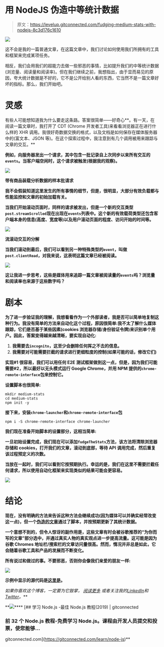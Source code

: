 # 用 NodeJS 伪造中等统计数据

> 原文：<https://levelup.gitconnected.com/fudging-medium-stats-with-nodejs-8c3d176c1610>

![](img/4735ebc746fd9e37b142912137e4d2f2.png)

这不会是我的一篇普通文章，在这篇文章中，我们讨论如何使用我们所拥有的工具和框架来完成某项任务。

相反，我们会用我们的超能力去做一些邪恶的事情，比如提升我们的中等统计数据(浏览量、阅读量和阅读率)。但在我们继续之前，我想指出，由于显而易见的原因，夸大统计数据是不好的，它不是公开给别人看的东西，它当然不是一篇文章好坏的指标。那么，我们开始吧。

# 灵感

有些人可能想知道我为什么要走这条路。答案很简单——好奇心**。有一天，在阅读一篇文章时，我打开了 CDT (Chrome 开发者工具)来看看浏览器正在进行什么样的 XHR 调用。我很好奇数据交换的格式，以及文档是如何保存在媒体服务器中的(富文本、JSON 等)。在这个探索过程中，我注意到有几个调用被用来跟踪与文章的交互。**

**例如，向服务器发出一个请求，其中包含一批记录自上次同步以来所有交互的`events`。当客户端空闲时，这个请求被触发(根据我的观察)。**

**![](img/36e9bb5b6eb89b6e2dae9ac5fa7e450e.png)**

**带有商品装载分析数据的样本批请求**

**我不会假装知道这里发生的所有事情的细节，但是，很明显，大部分有效负载都与性能监控和文章的初始加载有关。**

**当我们开始滚动页面时，同样的请求被发出，但是一个新的交互类型`post.streamScrolled`现在出现在`events`列表中。这个新的有效载荷类型还包含客户端本身的信息(高度、宽度等)以及用户滚动页面的程度、访问开始的时间等。**

**![](img/4f89480b24d43f3d77f8c24d4c5863ef.png)**

**流滚动交互的分解**

**当我们滚动到最后，我们可以看到另一种特殊类型的`event`，叫做`post.clientRead`，对我来说，这表明这篇文章已经被阅读。**

**![](img/60a5f2b8502e5c6569d4ce6707e687f1.png)**

**这让我进一步思考，这些是媒体用来追踪一篇文章被阅读量的`events`吗？浏览量和阅读率也来源于这些数字吗？**

# **剧本**

**为了进一步验证我的理解，我想看看作为一个外部读者，我是否可以简单地复制这种行为。我没有简单的方法来自动化这个过程，原因很简单:我不太了解什么媒体跟踪，它们是否基于某些因素(cookies 浏览器存储/身份验证令牌)来识别单个用户。因此，答案变得越来越清晰，要实现自动化:**

1.  **我需要去`incognito`，这至少会删除任何挥之不去的信息。**
2.  **我需要对可能需要拦截的请求进行更细粒度的控制(如果可能的话，修改它们)**

**实现#1 很容易，我们可以用任何 E2E 测试框架做到这一点，但是，因为我们可能需要#2，所以最好以无头模式运行 Google Chrome，并用 NPM 提供的`chrome-remote-interface`包来控制它。**

**设置脚本也很简单:**

```
mkdir medium-stats
cd medium-stats
npm init -y
```

**接下来，安装`chrome-launcher`和`chrome-remote-interface`包**

```
npm i -S chrome-remote-interface chrome-launcher
```

**我们现在准备开始脚本的设置部分，这相当简单:**

**一旦初始设置完成，我们现在可以添加`fudgeTheStats`方法，该方法将清除浏览器存储和 cookies，打开我们的文章，滚动到底部，等待 API 调用完成，然后重复该过程预定义的次数。**

**当放在一起时，我们可以看到它按预期执行。幸运的是，我们在这里不需要拦截任何请求，所以使用自动化框架来实现类似的结果可能会更容易。**

**![](img/05c65076e37462e6fdb605817339ee7e.png)**

# **结论**

**现在，没有明确的方法来告诉这种方法会继续成功(因为媒体可以并确实经常改变这一点)，但一个[伪造的文章](https://medium.com/@kashyap.mukkamala/fudging-stats-on-medium-proof-e7cc30baf1d4)通过了脚本，并按预期更新了其统计数据。**

**一个意想不到的，但令人惊讶的副作用是，这些文章有时会被谷歌推荐的“为你而写的文章”部分选中，并通过真实人物的真实观点进一步提高流量。这可能是因为谷歌 Chromes 地址栏/搜索栏的文章访问量很高。然而，情况并非总是如此，它会随着谷歌工具和产品的发展而不断变化。**

**所有说过和做过的事。不要邪恶，否则你会像我们亲爱的朋友一样:**

**![](img/57c565e1b2eb1a3d8264126821ff902b.png)**

**示例中显示的源代码是[这里是](https://github.com/40x/medium-stats)。**

***如果你喜欢这个博客，一定要为它鼓掌，* [*阅读更多*](https://medium.com/@kashyap.mukkamala) *或者关注我的*[*LinkedIn*](https://www.linkedin.com/in/kashyap-mukkamala/)*和*[*Twitter*](https://twitter.com/JSSculptor)*。***

**[![](img/ff5028ba5a0041d2d76d2a155f00f05e.png)](https://levelup.gitconnected.com)****[](https://gitconnected.com/learn/node-js) [## 学习 Node.js -最佳 Node.js 教程(2019) | gitconnected

### 前 32 个 Node.js 教程-免费学习 Node.js。课程由开发人员提交和投票，使您能够…

gitconnected.com](https://gitconnected.com/learn/node-js)**